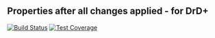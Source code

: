 ## Properties after all changes applied - for DrD+

[![Build Status](https://travis-ci.org/jaroslavtyc/drd-plus-current-properties.svg?branch=master)](https://travis-ci.org/jaroslavtyc/drd-plus-current-properties)
[![Test Coverage](https://codeclimate.com/github/jaroslavtyc/drd-plus-current-properties/badges/coverage.svg)](https://codeclimate.com/github/jaroslavtyc/drd-plus-current-properties/coverage)